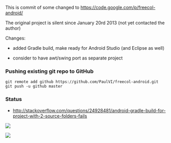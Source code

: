 
This is commit of some changed to <https://code.google.com/p/freecol-android/>

The original project is silent since January 20rd 2013 (not yet contacted the author)

Changes:

- added Gradle build, make ready for Android Studio (and Eclipse as well)

- consider to have awt/swing port as separate project

### Pushing existing git repo to GitHub

	git remote add github https://github.com/PaulVI/freecol-android.git
	git push -u github master

### Status

- <http://stackoverflow.com/questions/24928481/android-gradle-build-for-project-with-2-source-folders-fails>

![](https://cloud.githubusercontent.com/assets/1614482/3685423/d0d4de8c-130a-11e4-9efa-865bc25f28c8.PNG)

![](https://cloud.githubusercontent.com/assets/1614482/3685495/f553a300-130b-11e4-96da-403508fe7431.PNG)
